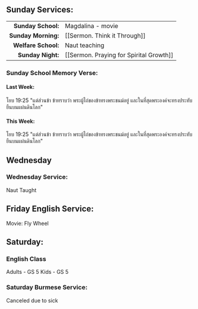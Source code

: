 ## Sunday Services:
| | |
| --:|:-- |
| **Sunday School:**  | Magdalina - movie
| **Sunday Morning:** | [[Sermon. Think it Through]]
| **Welfare School:** | Naut teaching
| **Sunday Night:**   | [[Sermon. Praying for Spirital Growth]]

### Sunday School Memory Verse:
#### Last Week: 
โยบ 19:25 "แต่ส่วนข้า ข้าทราบว่า พระผู้ไถ่ของข้าทรงพระชนม์อยู่ และในที่สุดพระองค์จะทรงประทับยืนบนแผ่นดินโลก"
#### This Week:
โยบ 19:25 "แต่ส่วนข้า ข้าทราบว่า พระผู้ไถ่ของข้าทรงพระชนม์อยู่ และในที่สุดพระองค์จะทรงประทับยืนบนแผ่นดินโลก"
## Wednesday 
### Wednesday Service:
Naut Taught
## Friday English Service:
Movie: Fly Wheel
## Saturday:
### English Class
Adults - GS 5
Kids - GS 5 
### Saturday Burmese Service:
Canceled due to sick